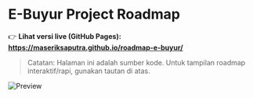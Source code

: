 # E-Buyur Project Roadmap

👉 **Lihat versi live (GitHub Pages):**  
**https://maseriksaputra.github.io/roadmap-e-buyur/**

> Catatan: Halaman ini adalah sumber kode. Untuk tampilan roadmap interaktif/rapi, gunakan tautan di atas.

![Preview](docs/cover.png)
